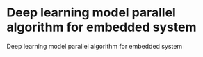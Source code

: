 # Deep learning model parallel algorithm for embedded system
Deep learning model parallel algorithm for embedded system

